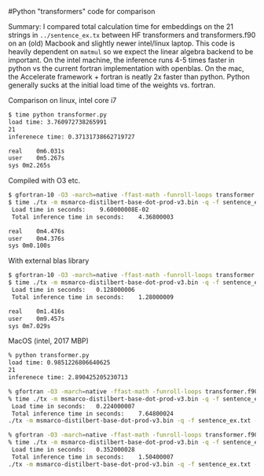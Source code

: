 #Python "transformers" code for comparison

Summary: I compared total calculation time for embeddings on the 21 strings in `../sentence_ex.tx` between HF transformers and transformers.f90 on an (old) Macbook and slightly newer intel/linux laptop. This code is heavily dependent on `matmul` so we expect the linear algebra backend to be important. On the intel machine, the inference runs 4-5 times faster in python vs the current fortran implementation with openblas. On the mac, the Accelerate framework + fortran is neatly 2x faster than python. Python generally sucks at the initial load time of the weights vs. fortran. 


Comparison on linux, intel core i7

```bash
$ time python transformer.py 
load time: 3.760972738265991
21
inferenece time: 0.37131738662719727

real	0m6.031s
user	0m5.267s
sys	0m2.265s
```

Compiled with O3 etc.

```bash
$ gfortran-10 -O3 -march=native -ffast-math -funroll-loops transformer.f90 -o tx
$ time ./tx -m msmarco-distilbert-base-dot-prod-v3.bin -q -f sentence_ex.txt --time
 Load time in seconds:    9.60000008E-02
 Total inference time in seconds:    4.36800003    

real	0m4.476s
user	0m4.376s
sys	0m0.100s
```

With external blas library

```bash
$ gfortran-10 -O3 -march=native -ffast-math -funroll-loops transformer.f90 -fexternal-blas -lopenblas -o tx
$ time ./tx -m msmarco-distilbert-base-dot-prod-v3.bin -q -f sentence_ex.txt --time
 Load time in seconds:   0.128000006    
 Total inference time in seconds:    1.28000009    

real	0m1.416s
user	0m9.457s
sys	0m7.029s
```

MacOS (intel, 2017 MBP)

```bash
% python transformer.py
load time: 0.9851226806640625
21
inferenece time: 2.890425205230713
```

```bash
% gfortran -O3 -march=native -ffast-math -funroll-loops transformer.f90 -o tx
% time ./tx -m msmarco-distilbert-base-dot-prod-v3.bin -q -f sentence_ex.txt --time
 Load time in seconds:   0.224000007
 Total inference time in seconds:    7.64800024
./tx -m msmarco-distilbert-base-dot-prod-v3.bin -q -f sentence_ex.txt --time  7.27s user 0.25s system 94% cpu 7.976 total
```

```bash
% gfortran -O3 -march=native -ffast-math -funroll-loops transformer.f90 -fexternal-blas -framework Accelerate -o tx
% time ./tx -m msmarco-distilbert-base-dot-prod-v3.bin -q -f sentence_ex.txt --time
 Load time in seconds:   0.352000028
 Total inference time in seconds:    1.50400007
./tx -m msmarco-distilbert-base-dot-prod-v3.bin -q -f sentence_ex.txt --time  1.47s user 0.19s system 76% cpu 2.178 total
```
